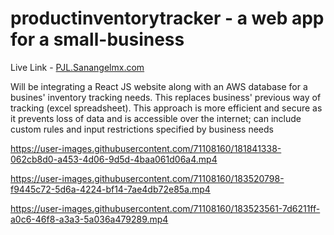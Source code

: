 # productinventorytracker - a web app for a small-business 
Live Link - [PJL.Sanangelmx.com](pjl.sanangelmx.com)

Will be integrating a React JS website along with an AWS database for a busines' inventory tracking needs. This replaces business' previous way of tracking (excel spreadsheet). This approach is more efficient and secure as it prevents loss of data and is accessible over the internet; can include custom rules and input restrictions specified by business needs

https://user-images.githubusercontent.com/71108160/181841338-062cb8d0-a453-4d06-9d5d-4baa061d06a4.mp4



https://user-images.githubusercontent.com/71108160/183520798-f9445c72-5d6a-4224-bf14-7ae4db72e85a.mp4




https://user-images.githubusercontent.com/71108160/183523561-7d6211ff-a0c6-46f8-a3a3-5a036a479289.mp4

